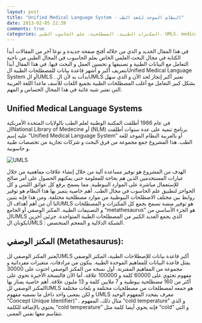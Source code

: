```yaml
---
layout: post
title: "Unified Medical Language System - النظام الموحد للغة الطب"
date: 2013-02-05 22:39
comments: true
categories: المكنزات الطبية، المصطلحية، علم الحاسوب الطبي، UMLS، medical informatic   
---
```




في هذا المقال الجديد و الذي من خلاله أفتح صفحة جديدة و نوعا آخر من المقالات أبدأ الكتابة في مجال البحث العلمي الخاص بعلم  الحاسوب في المجال الطبي من ناحية التعامل مع البيانات الطبية و تصنيفها و تحسين العمل و البحث فيها. في هذا المقال أبذأ بتعريف أكبر و أشهر قاعدة بيانات للمصطلحات الطبية الUnified Medical Language System أو الUMLS . بدأت به لأن الUMLS تعتبر أكبر إنجاز لحد الآن و الذي سهل بشكل كبير التعامل مع أغلب المصطلحات الطبية بجميع اللغات للآسف ماعدا اللغة العربية التي تعتبر شبه غائبة في هذا المجال الحساس و المهم. 
  
Unified Medical Language Systems
----------------------------------------------

في عام 1986 أطلقت المكتبة الوطنية لعلم الطب بالولايات المتحدة الأمريكية الNational Library of  Medecine  أو (NLM) برنامج تنمية على عدة سنوات أطلقت عليه  إسم  “Unified Medical Language System”  أو بالعربية النظام الموحد  للغة الطب.
هذا المشروع جمع مجموعة من فرق البحث و شركات تجارية من تخصصات طبية و حاسوبية.

<img src="/images/umls/umlstree.gif" title="UMLS"/>

الهدف من المشروع هو توفير مساعدة آلية من خلال إنشاء علاقات مفاهمية من خلال عبارات المستخدمين الذين هم بحاجة للمعلومة حتى يمكنهم الحصول على أمر صالح للإستعمال مياشرة على الموارد البيوطبية. مما يسمح برفع كل عوائق اللبس و كل الحواجز لتطبيق علم الحاسوب في مجال الطب.
أهم خاصية يتميز بها هذا النظام هو توفير روابط بين مختلف الاصطلحات البيوطبية من موارد مصطلحية مختلفة. ومن هذا فإنه يتبين لنا أن من أهم  أهداف الUMLS هو توفير منصة تسمح بجمع كل المكنزات و المصطلحات و التصنيفات الطبية.
المكنز الوصفي أو الجامع “metathesaurus” هو الجزء الأساسي من الUMLS الذي يجمع العديد الكبير من المصطلحات الطبية المتواجدة. جزئين أخرين  يكونان الUMLS : الشبكة الدلالية و المعجم المتخصص.

المكنز الوصفي  (Metathesaurus):
------------------------------
يُعتبر المكنز الوصفي للUMLS أكبر قاعدة بيانات للإصطلاحات الطبية، المكنز الوصفي يمثل قاعدة البيانات للمفاهيم الموحدة الطبية. يتكون من مرادفات، متغيرات مفرداتية و مجموعة من المفاهيم المقترنة. أول نسخة من المكنز الوصفي احتوت على 30000 مفهوم تحتوي على 60000 كلمة و 100000 علاقة. أما الآن فالنسخة الأخيرة تحوي على أكثر من 160 مصطلحية بيوطبية و 7 ملايين كلمة و 13 مليون علاقة. 
أهم خاصية يمتاز بها المكنز الوصفي للUMLS هو جمعه لمصطلحات من مصطلحيات مختلفة و بلغات مختلفة و لكن بمعنى واحد داخل ما نسميه مفهوم UMLS  معرف بمحدد المفهوم الوحيد “Concept Unique Identifier)” . مثال ذلك، المفهوم “cold temperature” و الذي يحتوي بالإضافة للكلمة “cold temperature” فإنه يحوي أيضا كلمة مثل “cold” و التي تتقاسم معها نفس المعنى.



 





